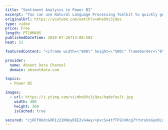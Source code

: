 ```yaml
---
title: "Sentiment Analysis in Power BI"
excerpt: "You can use Natural Language Processing Toolkit to quickly get sentiment scores on text like comments or tweets. You can check out the full written instructions here:"
originalUrl: https://youtube.com/watch?v=mhe9Vs3jQes
type: video
price: Free
length: PT10M40S
publishedDateTime: 2020-07-26T13:08:50Z
heat: 51

featuredContent: "<iframe width=\"800\" height=\"500\" frameborder=\"0\" src=\"https://www.youtube.com/embed/mhe9Vs3jQes\" allow=\"accelerometer; autoplay; encrypted-media; gyroscope; picture-in-picture\" allowfullscreen></iframe>"

provider:
  name: Absent Data Channel
  domain: absentdata.com

topics:
  - Power BI

images:
  - url: https://i.ytimg.com/vi/mhe9Vs3jQes/hqdefault.jpg
    width: 480
    height: 360
    isCached: true

secured: "cj6Ff0UdcGXRIz22KNoyDEE2vG4wy/+pvcSu4tfTF9JnRcg7YrUruUsGyo0LdkXYCzHmi0JdlY0KhT3XrCeGo7wC/2jXn4Y0YDm093+7L5KJeX19nxTDWM1mWgbW/FW1bxAuWLP2k2B0n5ffW/Ro4lVOcCWf7Gir33uFySJtSO8MiSzHWIoCN0ubNMwl5ZVGA9M7poTTx2wwqeHvzovyf4crsYVovIWnIsaF3/WdzHokaXdYstgbiKOte7Sfixvv1knbAcbSUW7hSyVF86oiKvPrajXrpGRvz7AXMwcyHbCP0Knl4EgZI6LRMsFa/abrvtNJ1z9wrk1AX5zMa1LqnBBkd9kGP1TliGZCFByVprGcnwAnC9hv6zgdWARWZAc35tjpYHMR/DywOPcPceVKhFuSZXoqHyTNAqRIoHy6lL4=;6jQwsCYywgoW+MlM8+Ydpw=="
---
```


